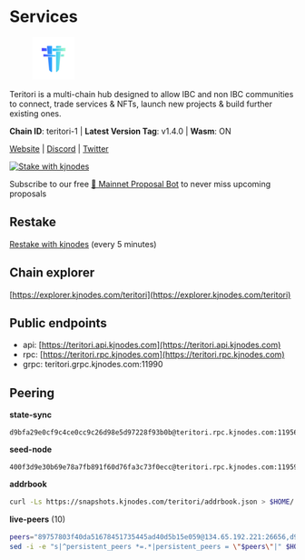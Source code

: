# Services

<figure><img src="https://raw.githubusercontent.com/kj89/cosmos-images/main/logos/teritori.png" alt=""><figcaption></figcaption></figure>

Teritori is a multi-chain hub designed to allow IBC and non IBC communities  to connect, trade services & NFTs, launch new projects & build further existing ones.

**Chain ID**: teritori-1 | **Latest Version Tag**: v1.4.0 | **Wasm**: ON

[Website](https://teritori.com) | [Discord](https://discord.gg/teritori) | [Twitter](https://twitter.com/TeritoriNetwork)

[![Stake with kjnodes](https://i.ibb.co/cr44Q8j/button-stake-with-kjnodes.png)](https://restake.app/teritori/torivaloper184ln03hkpt75uhrrr26f66kvcqvf4yn4nc2xjm)

Subscribe to our free [🤖 Mainnet Proposal Bot](https://t.me/kjnodes_proposal_bot) to never miss upcoming proposals

## Restake

[Restake with kjnodes](https://restake.app/teritori/torivaloper184ln03hkpt75uhrrr26f66kvcqvf4yn4nc2xjm) (every 5 minutes)
## Chain explorer
[https://explorer.kjnodes.com/teritori](https://explorer.kjnodes.com/teritori)

## Public endpoints

* api: [https://teritori.api.kjnodes.com](https://teritori.api.kjnodes.com)
* rpc: [https://teritori.rpc.kjnodes.com](https://teritori.rpc.kjnodes.com)
* grpc: teritori.grpc.kjnodes.com:11990

## Peering

**state-sync**

```text
d9bfa29e0cf9c4ce0cc9c26d98e5d97228f93b0b@teritori.rpc.kjnodes.com:11956
```

**seed-node**

```text
400f3d9e30b69e78a7fb891f60d76fa3c73f0ecc@teritori.rpc.kjnodes.com:11959
```

**addrbook**
```bash
curl -Ls https://snapshots.kjnodes.com/teritori/addrbook.json > $HOME/.teritorid/config/addrbook.json
```

**live-peers** (10)
```bash
peers="89757803f40da51678451735445ad40d5b15e059@134.65.192.221:26656,d9bfa29e0cf9c4ce0cc9c26d98e5d97228f93b0b@65.109.88.38:11956,3bd3a20d7c8a26a20927289a7a6bffecf71de53e@51.81.155.97:10856,2b4f46e601fb4ede2a0c98976337e3afdaa50dac@65.108.238.102:15956,106490318e51355bc6d72e7941a0080f8b8256b9@185.16.39.14:26656,c670830fdf60374f008fa4a4eb851deddcdaef5b@65.109.88.107:46656,8f28518afd31a42ea81bb3232a50ab0cec4dcdf7@51.158.236.131:26656,4b04b3d164dc6dd5bb555a7a106a8d314f30516f@65.21.136.170:53656,0e189bbc6db606a14950a0e59641b798a255c3c8@65.109.37.154:3000,ab03f6d2d469e0be5b7fd5cb7388c7feffc1deac@15.235.114.194:10656"
sed -i -e "s|^persistent_peers *=.*|persistent_peers = \"$peers\"|" $HOME/.teritorid/config/config.toml
```
